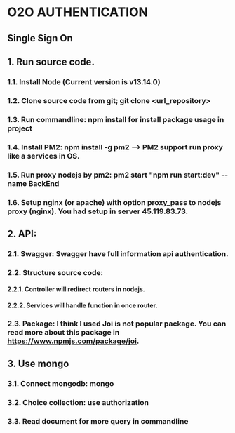 # O2O AUTHENTICATION
## Single Sign On


## 1. Run source code.

### 1.1. Install Node (Current version is v13.14.0)
### 1.2. Clone source code from git; git clone <url_repository>
### 1.3. Run commandline: npm install for install package usage in project
### 1.4. Install PM2: npm install -g pm2 --> PM2 support run proxy like a services in OS.
### 1.5. Run proxy nodejs by pm2: pm2 start "npm run start:dev" --name BackEnd
### 1.6. Setup nginx (or apache) with option proxy_pass to nodejs proxy (nginx). You had setup in server 45.119.83.73.

## 2. API:

### 2.1. Swagger: Swagger have full information api authentication.
### 2.2. Structure source code: 
#### 2.2.1. Controller will redirect routers in nodejs.
#### 2.2.2. Services will handle function in once router.

### 2.3. Package: I think I used Joi is not popular package. You can read more about this package in https://www.npmjs.com/package/joi.

## 3. Use mongo

### 3.1. Connect mongodb: mongo
### 3.2. Choice collection: use authorization
### 3.3. Read document for more query in commandline